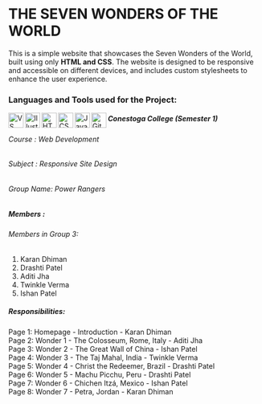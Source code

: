 # THE SEVEN WONDERS OF THE WORLD

This is a simple website that showcases the Seven Wonders of the World, built using only **HTML and CSS**. The website is designed to be responsive and accessible on different devices, and includes custom stylesheets to enhance the user experience.

### Languages and Tools used for the Project:
[<img align="left" alt="VS Code" width="30px" src="https://cdn-icons-png.flaticon.com/512/906/906324.png" />][VS Code]
[<img align="left" alt="Illustrator" width="30px" src="https://cdn-icons-png.flaticon.com/512/5968/5968472.png" />][Illustrator]
[<img align="left" alt="HTML5" width="30px" src="https://cdn-icons-png.flaticon.com/512/732/732212.png" />][html5]
[<img align="left" alt="CSS3" width="30px" src="https://cdn-icons-png.flaticon.com/512/732/732190.png" />][css3]
[<img align="left" alt="JavaScript" width="30px" src="https://cdn-icons-png.flaticon.com/512/5968/5968292.png" />][javascript]
[<img align="left" alt="GitHub" width="30px" src="https://cdn-icons-png.flaticon.com/512/733/733553.png" />][github]

[VS Code]: https://code.visualstudio.com/
[Premiere]: https://www.adobe.com/in/products/premiere-rush.html
[Illustrator]: https://www.adobe.com/in/products/illustrator.html
[html5]: https://www.w3schools.com/html/
[css3]: https://www.w3schools.com/css/
[javascript]: https://www.w3schools.com/js/DEFAULT.asp
[github]: https://github.com/

##### Conestoga College (Semester 1)    
###### Course    : Web Development  
###### Subject   : Responsive Site Design   
###### Group Name: Power Rangers   

##### Members : 
###### Members in Group 3:  
1. Karan Dhiman
2. Drashti Patel
3. Aditi Jha
4. Twinkle Verma
5. Ishan Patel

##### Responsibilities: 
Page 1: Homepage - Introduction - Karan Dhiman  
Page 2: Wonder 1 - The Colosseum, Rome, Italy - Aditi Jha  
Page 3: Wonder 2 - The Great Wall of China - Ishan Patel  
Page 4: Wonder 3 - The Taj Mahal, India - Twinkle Verma  
Page 5: Wonder 4 - Christ the Redeemer, Brazil - Drashti Patel  
Page 6: Wonder 5 - Machu Picchu, Peru - Drashti Patel  
Page 7: Wonder 6 - Chichen Itzá, Mexico - Ishan Patel  
Page 8: Wonder 7 - Petra, Jordan - Karan Dhiman